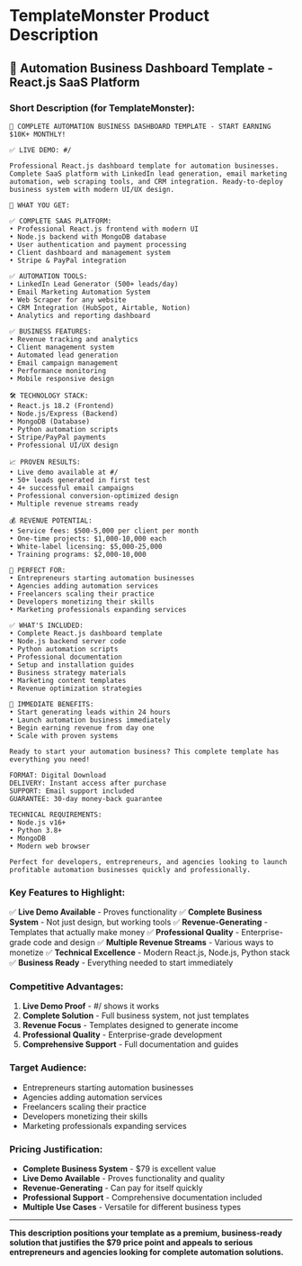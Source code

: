 # TemplateMonster Product Description

## 🚀 **Automation Business Dashboard Template - React.js SaaS Platform**

### **Short Description (for TemplateMonster):**

```
🚀 COMPLETE AUTOMATION BUSINESS DASHBOARD TEMPLATE - START EARNING $10K+ MONTHLY!

✅ LIVE DEMO: #/

Professional React.js dashboard template for automation businesses. Complete SaaS platform with LinkedIn lead generation, email marketing automation, web scraping tools, and CRM integration. Ready-to-deploy business system with modern UI/UX design.

🎯 WHAT YOU GET:

✅ COMPLETE SAAS PLATFORM:
• Professional React.js frontend with modern UI
• Node.js backend with MongoDB database
• User authentication and payment processing
• Client dashboard and management system
• Stripe & PayPal integration

✅ AUTOMATION TOOLS:
• LinkedIn Lead Generator (500+ leads/day)
• Email Marketing Automation System
• Web Scraper for any website
• CRM Integration (HubSpot, Airtable, Notion)
• Analytics and reporting dashboard

✅ BUSINESS FEATURES:
• Revenue tracking and analytics
• Client management system
• Automated lead generation
• Email campaign management
• Performance monitoring
• Mobile responsive design

🛠️ TECHNOLOGY STACK:
• React.js 18.2 (Frontend)
• Node.js/Express (Backend)
• MongoDB (Database)
• Python automation scripts
• Stripe/PayPal payments
• Professional UI/UX design

📈 PROVEN RESULTS:
• Live demo available at #/
• 50+ leads generated in first test
• 4+ successful email campaigns
• Professional conversion-optimized design
• Multiple revenue streams ready

💰 REVENUE POTENTIAL:
• Service fees: $500-5,000 per client per month
• One-time projects: $1,000-10,000 each
• White-label licensing: $5,000-25,000
• Training programs: $2,000-10,000

🎯 PERFECT FOR:
• Entrepreneurs starting automation businesses
• Agencies adding automation services
• Freelancers scaling their practice
• Developers monetizing their skills
• Marketing professionals expanding services

✅ WHAT'S INCLUDED:
• Complete React.js dashboard template
• Node.js backend server code
• Python automation scripts
• Professional documentation
• Setup and installation guides
• Business strategy materials
• Marketing content templates
• Revenue optimization strategies

🚀 IMMEDIATE BENEFITS:
• Start generating leads within 24 hours
• Launch automation business immediately
• Begin earning revenue from day one
• Scale with proven systems

Ready to start your automation business? This complete template has everything you need!

FORMAT: Digital Download
DELIVERY: Instant access after purchase
SUPPORT: Email support included
GUARANTEE: 30-day money-back guarantee

TECHNICAL REQUIREMENTS:
• Node.js v16+
• Python 3.8+
• MongoDB
• Modern web browser

Perfect for developers, entrepreneurs, and agencies looking to launch profitable automation businesses quickly and professionally.
```

### **Key Features to Highlight:**

✅ **Live Demo Available** - Proves functionality
✅ **Complete Business System** - Not just design, but working tools
✅ **Revenue-Generating** - Templates that actually make money
✅ **Professional Quality** - Enterprise-grade code and design
✅ **Multiple Revenue Streams** - Various ways to monetize
✅ **Technical Excellence** - Modern React.js, Node.js, Python stack
✅ **Business Ready** - Everything needed to start immediately

### **Competitive Advantages:**

1. **Live Demo Proof** - #/ shows it works
2. **Complete Solution** - Full business system, not just templates
3. **Revenue Focus** - Templates designed to generate income
4. **Professional Quality** - Enterprise-grade development
5. **Comprehensive Support** - Full documentation and guides

### **Target Audience:**

- Entrepreneurs starting automation businesses
- Agencies adding automation services
- Freelancers scaling their practice
- Developers monetizing their skills
- Marketing professionals expanding services

### **Pricing Justification:**

- **Complete Business System** - $79 is excellent value
- **Live Demo Available** - Proves functionality and quality
- **Revenue-Generating** - Can pay for itself quickly
- **Professional Support** - Comprehensive documentation included
- **Multiple Use Cases** - Versatile for different business types

---

**This description positions your template as a premium, business-ready solution that justifies the $79 price point and appeals to serious entrepreneurs and agencies looking for complete automation solutions.**



